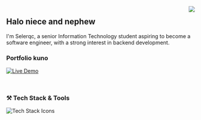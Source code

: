 <img align="right" src="https://visitor-badge.laobi.icu/badge?page_id=selerqc.selerqc" />
<h2>Halo niece and nephew</h2>

  <p>I'm Selerqc, a senior Information Technology student aspiring to become a software engineer, with a strong interest in backend development.</p>
  <h3> Portfolio kuno </h3>
  
[![Live Demo](https://img.shields.io/badge/selerqc-portfolio-green?style=for-the-badge&logo=netlify)](https://selerqc.netlify.app/)

  <br>
  <h3>⚒️ Tech Stack & Tools</h3>
  <img src="https://skillicons.dev/icons?i=nodejs,express,mongodb,javascript,mysql,postgres,firebase,supabase,vercel,docker,bash,nestjs,postman,git,prisma" alt="Tech Stack Icons" />



